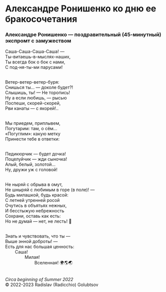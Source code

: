 <style>p{text-align:left}</style>
# Александре Ронишенко ко дню ее бракосочетания

### Александре Ронишенко &mdash; поздравительный (45-минутный) экспромт с замужеством

Саша-Саша-Саша-Саша! &mdash;<br />
Ты-витаешь-в-мыслях-наших,<br />
Ты всегда бок о бок с нами,<br />
С под-ня-ты-ми парусами!

<br />Ветер-ветер-ветер-буря:<br />
Снишься ты... &mdash; доколе будет?!<br />
Слышишь, ты! &mdash; Не торопись!<br />
Ну а если любишь, &mdash; рысью<br />
Поспеши, скорей-скорей,<br />
Рви канаты &mdash; с якорей!..

<br />Мы приедем, приплывем,<br />
Погутарим: там, о сём...<br />
&laquo;Погуглим&raquo;: какую метку<br />
Принести тебе в ответки:

<br />Педикюрчик &mdash; будет дочка!<br />
Поцелуйчик &mdash; жди сыночка!<br />
Алый, белый, золотой...<br />
Ну, дружи уж с головой!

<br />Не ныряй с обрыва в омут,<br />
Не шныряй с любимым в горе (в поле)! &mdash;<br />
Будь милашкой, будь красой:<br />
С летней утренней росой<br />
Очутись в объятьях нежных,<br />
И бесстыжую небрежность<br />
Сохрани, оставь как есть:<br />
Но не думай &mdash; нет, не лесть! &#128081;

<br />Знать и чувствовать, что ты &mdash;<br />
Выше энной доброты! &mdash;<br />
Есть для нас большая ценность:<br />
&nbsp;&nbsp;&nbsp;&nbsp;&nbsp;&nbsp;&nbsp;&nbsp;Саша!<br />
&nbsp;&nbsp;&nbsp;&nbsp;&nbsp;&nbsp;&nbsp;&nbsp;&nbsp;&nbsp;&nbsp;&nbsp;&nbsp;&nbsp;&nbsp;&nbsp;Милая!<br />
&nbsp;&nbsp;&nbsp;&nbsp;&nbsp;&nbsp;&nbsp;&nbsp;&nbsp;&nbsp;&nbsp;&nbsp;&nbsp;&nbsp;&nbsp;&nbsp;&nbsp;&nbsp;&nbsp;&nbsp;&nbsp;&nbsp;&nbsp;&nbsp;Вселенная! &#127757;&#127758;&#127759;

<br />*Circa beginning of Summer 2022*<br />
&copy; 2022-2023 Radislav (Radicchio) Golubtsov
